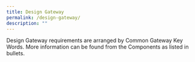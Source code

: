 ```yaml
---
title: Design Gateway
permalink: /design-gateway/
description: ""
---
```

Design Gateway requirements are arranged by Common Gateway Key Words. More information can be
found from the Components as listed in bullets.